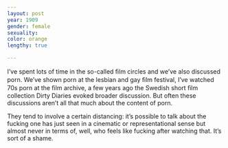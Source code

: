 ```yaml
---
layout: post
year: 1909
gender: female
sexuality: 
color: orange
lengthy: true

---
```


I’ve spent lots of time in the so-called ﬁlm circles and we’ve also discussed porn. We’ve shown porn at the lesbian and gay ﬁlm festival, I’ve watched 70s porn at the ﬁlm archive, a few years ago the Swedish short ﬁlm collection Dirty Diaries evoked broader discussion. But often these discussions aren’t all that much about the content of porn. 

<!--more-->

They tend to involve a certain distancing: it’s possible to talk about the fucking one has just seen in a cinematic or representational sense but almost never in terms of, well, who feels like fucking after watching that. It’s sort of a shame.
